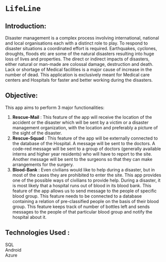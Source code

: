# `LifeLine`

## Introduction:

Disaster management is a complex process involving international, national and local organisations each with a distinct role to play. To respond to disaster situations a coordinated effort is required. Earthquakes, cyclones, droughts, floods etc are some of the natural disasters resulting into huge loss of lives and properties. The direct or indirect impacts of disasters, either natural or man-made are colossal damage, destruction and death. Lack or shortage of Medical facilities is a major cause of increase in the number of dead. This application is exclusively meant for Medical care centers and Hospitals for faster and better working during the disasters.
        
## Objective:

This app aims to perform 3 major functionalities:
1. **Rescue-Mail** : This feature of the app will receive the location of the accident or the disaster which will be sent by a victim or a disaster management organization, with the location and preferably a picture of the sight of the disaster.
2. **Rescue-Squad** : This feature of the app will be externally connected to the database of the Hospital. A message will be sent to the doctors. A code-red message will be sent to a group of doctors (generally available interns and higher year residents) who will have to report to the site. Another message will be sent to the surgeons so that they can make arrangements for the surgery. 
3. **Blood-Bank** : Even civilians would like to help during a disaster, but in most of the cases they are prohibited to enter the site. This app provides one of the possible ways of civilians to provide help. During a disaster, it is most likely that a hospital runs out of blood in its blood bank. This feature of the app allows us to send message to the people of specific blood group. This feature needs to be connected to a database containing a relation of pre-classified people on the basis of their blood group. This feature keeps track of number of bottles left and sends messages to the people of that particular blood group and notify the hospital about it.

## Technologies Used :
SQL \
Android \
Azure 
